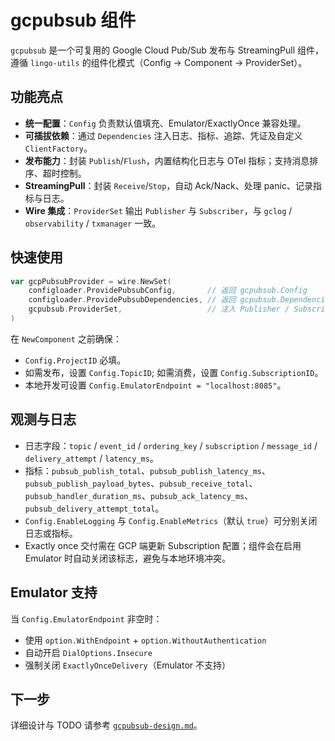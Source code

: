 # gcpubsub 组件

`gcpubsub` 是一个可复用的 Google Cloud Pub/Sub 发布与 StreamingPull 组件，遵循 `lingo-utils` 的组件化模式（Config → Component → ProviderSet）。

## 功能亮点

- **统一配置**：`Config` 负责默认值填充、Emulator/ExactlyOnce 兼容处理。
- **可插拔依赖**：通过 `Dependencies` 注入日志、指标、追踪、凭证及自定义 `ClientFactory`。
- **发布能力**：封装 `Publish`/`Flush`，内置结构化日志与 OTel 指标；支持消息排序、超时控制。
- **StreamingPull**：封装 `Receive`/`Stop`，自动 Ack/Nack、处理 panic、记录指标与日志。
- **Wire 集成**：`ProviderSet` 输出 `Publisher` 与 `Subscriber`，与 `gclog` / `observability` / `txmanager` 一致。

## 快速使用

```go
var gcpPubsubProvider = wire.NewSet(
    configloader.ProvidePubsubConfig,       // 返回 gcpubsub.Config
    configloader.ProvidePubsubDependencies, // 返回 gcpubsub.Dependencies
    gcpubsub.ProviderSet,                   // 注入 Publisher / Subscriber
)
```

在 `NewComponent` 之前确保：

- `Config.ProjectID` 必填。
- 如需发布，设置 `Config.TopicID`; 如需消费，设置 `Config.SubscriptionID`。
- 本地开发可设置 `Config.EmulatorEndpoint = "localhost:8085"`。

## 观测与日志

- 日志字段：`topic` / `event_id` / `ordering_key` / `subscription` / `message_id` / `delivery_attempt` / `latency_ms`。
- 指标：`pubsub_publish_total`、`pubsub_publish_latency_ms`、`pubsub_publish_payload_bytes`、`pubsub_receive_total`、`pubsub_handler_duration_ms`、`pubsub_ack_latency_ms`、`pubsub_delivery_attempt_total`。
- `Config.EnableLogging` 与 `Config.EnableMetrics`（默认 `true`）可分别关闭日志或指标。
- Exactly once 交付需在 GCP 端更新 Subscription 配置；组件会在启用 Emulator 时自动关闭该标志，避免与本地环境冲突。

## Emulator 支持

当 `Config.EmulatorEndpoint` 非空时：

- 使用 `option.WithEndpoint` + `option.WithoutAuthentication`
- 自动开启 `DialOptions.Insecure`
- 强制关闭 `ExactlyOnceDelivery`（Emulator 不支持）

## 下一步

详细设计与 TODO 请参考 [`gcpubsub-design.md`](../gcpubsub-design.md)。

